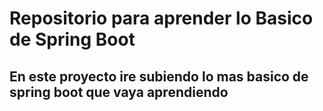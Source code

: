 # Repositorio para aprender lo Basico de Spring Boot

## En este proyecto ire subiendo lo mas basico de spring boot que vaya aprendiendo 
